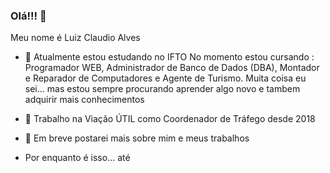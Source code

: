 ### Olá!!! 👋

Meu nome é Luiz Claudio Alves

- 🌱 Atualmente estou estudando no IFTO
    No momento estou cursando : Programador WEB, Administrador de Banco de Dados (DBA), Montador e Reparador de Computadores e Agente de Turismo.
    Muita coisa eu sei... mas estou sempre procurando aprender algo novo e tambem adquirir mais conhecimentos

- 🔭 Trabalho na Viação ÚTIL como Coordenador de Tráfego desde 2018

- 💬 Em breve postarei mais sobre mim e meus trabalhos

- Por enquanto é isso... até
<!--
**LuizAlves99/luizalves99** is a ✨ _special_ ✨ repository because its `README.md` (this file) appears on your GitHub profile.


